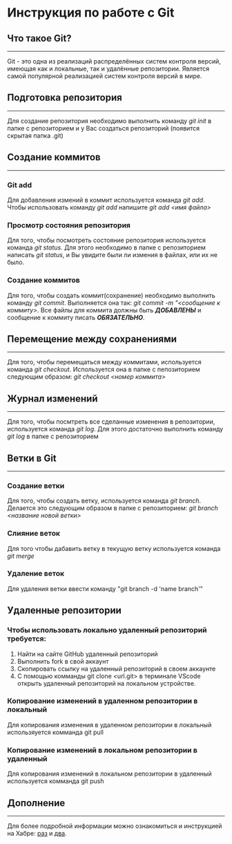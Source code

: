 # Инструкция по работе с Git

## Что такое Git?
--------
Git - это одна из реализаций распределённых систем контроля версий, имеющая как и локальные, так и удалённые репозитории. Является самой популярной реализацией систем контроля версий в мире.

## Подготовка репозитория
--------
Для создание репозитория необходимо выполнить команду *git init*  в папке с репозиторием и у Вас создаться репозиторий (появится скрытая папка .git)

## Создание коммитов
--------

### Git add
Для добавления измений в коммит используется команда *git add*. Чтобы использовать команду *git add* напишите *git add <имя файла>*

### Просмотр состояния репозитория
Для того, чтобы посмотреть состояние репозитория используется команда *git status*. Для этого необходимо в папке с репозиторием написать *git status*, и Вы увидите были ли измения в файлах, или их не было.

### Создание коммитов
Для того, чтобы создать коммит(сохранение) необходимо выполнить команду *git commit*. Выполняется она так: *git commit -m "<сообщение к коммиту>*. Все файлы для коммита должны быть ***ДОБАВЛЕНЫ*** и сообщение к коммиту писать ***ОБЯЗАТЕЛЬНО***.

## Перемещение между сохранениями
------------
Для того, чтобы перемещаться между коммитами, используется команда *git checkout*. Используется она в папке с пепозиторием следующим образом: *git checkout <номер коммита>*

## Журнал изменений
-----------
Для того, чтобы посмтреть все сделанные изменения в репозитории, используется команда *git log*. Для этого достаточно выполнить команду *git log* в папке с репозиторием

## Ветки в Git
-------------

### Создание ветки

Для того, чтобы создать ветку, используется команда *git branch*. Делается это следующим образом в папке с репозиторием: *git branch <название новой ветки>*

### Слияние веток

Для того чтобы дабавить ветку в текущую ветку используется команда *git merge <name branch>*

### Удаление веток
Для удаления ветки ввести команду "git branch -d 'name branch'"

## Удаленные репозитории

### Чтобы использовать локально удаленный репозиторий требуется: 
1. Найти на сайте GitHub удаленный репозиторий 
2. Выполнить fork в свой аккаунт
3. Скопировать ссылку на удаленный репозиторий в своем аккаунте
4. С помощью комманды git clone <url.git> в терминале VScode открыть удаленный репозиторий на локальном устройстве.

### Копирование изменений в удаленном репозитории в локальный
Для копирования изменения в удаленном репозитории в локальный использяуется комманда git pull

### Копирование изменений в локальном репозитории в удаленный
Для копирования изменений в локальном репозитории в удаленный используется комманда git push

## Дополнение
-------------
Для более подробной информации можно ознакомиться и инструкцией на Хабре: [раз](https://habr.com/ru/post/541258/ "Хабр") и [два](https://habr.com/ru/post/542616/ "Хабр").

